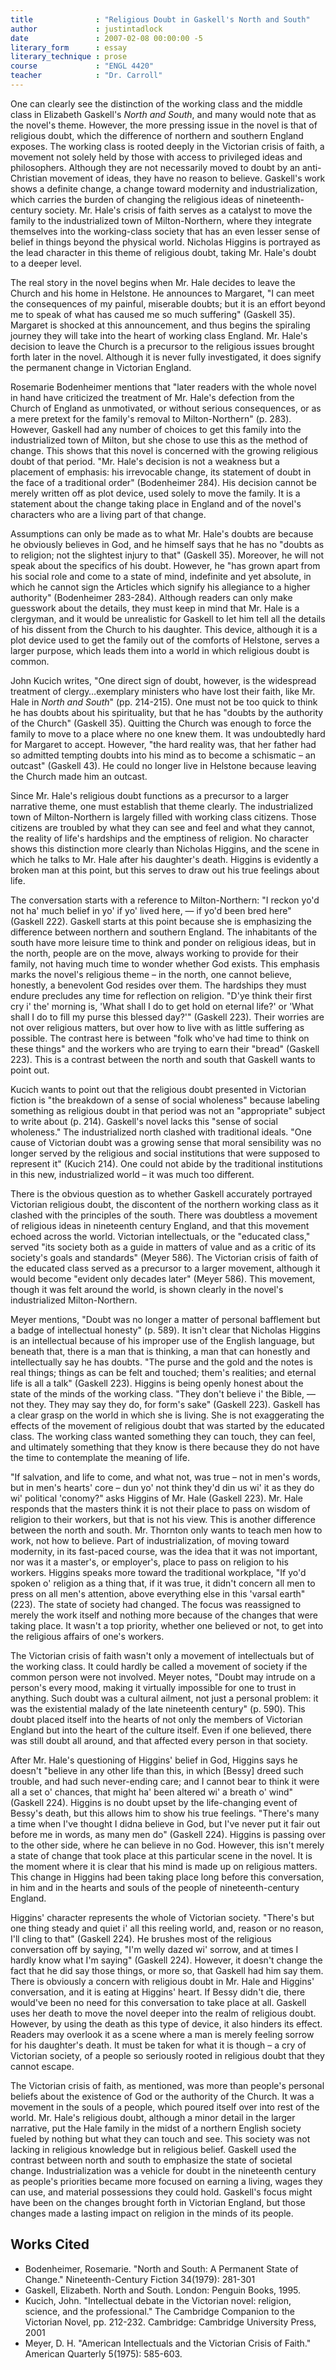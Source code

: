 ```yaml
---
title              : "Religious Doubt in Gaskell's North and South"
author             : justintadlock
date               : 2007-02-08 00:00:00 -5
literary_form      : essay
literary_technique : prose
course             : "ENGL 4420"
teacher            : "Dr. Carroll"
---
```


One can clearly see the distinction of the working class and the middle class in Elizabeth Gaskell's _North and South_, and many would note that as the novel's theme. However, the more pressing issue in the novel is that of religious doubt, which the difference of northern and southern England exposes. The working class is rooted deeply in the Victorian crisis of faith, a movement not solely held by those with access to privileged ideas and philosophers. Although they are not necessarily moved to doubt by an anti-Christian movement of ideas, they have no reason to believe. Gaskell's work shows a definite change, a change toward modernity and industrialization, which carries the burden of changing the religious ideas of nineteenth-century society. Mr. Hale's crisis of faith serves as a catalyst to move the family to the industrialized town of Milton-Northern, where they integrate themselves into the working-class society that has an even lesser sense of belief in things beyond the physical world. Nicholas Higgins is portrayed as the lead character in this theme of religious doubt, taking Mr. Hale's doubt to a deeper level.

The real story in the novel begins when Mr. Hale decides to leave the Church and his home in Helstone. He announces to Margaret, "I can meet the consequences of my painful, miserable doubts; but it is an effort beyond me to speak of what has caused me so much suffering" (Gaskell 35). Margaret is shocked at this announcement, and thus begins the spiraling journey they will take into the heart of working class England. Mr. Hale's decision to leave the Church is a precursor to the religious issues brought forth later in the novel. Although it is never fully investigated, it does signify the permanent change in Victorian England.

Rosemarie Bodenheimer mentions that "later readers with the whole novel in hand have criticized the treatment of Mr. Hale's defection from the Church of England as unmotivated, or without serious consequences, or as a mere pretext for the family's removal to Milton-Northern" (p. 283). However, Gaskell had any number of choices to get this family into the industrialized town of Milton, but she chose to use this as the method of change. This shows that this novel is concerned with the growing religious doubt of that period. "Mr. Hale's decision is not a weakness but a placement of emphasis: his irrevocable change, its statement of doubt in the face of a traditional order" (Bodenheimer 284). His decision cannot be merely written off as plot device, used solely to move the family. It is a statement about the change taking place in England and of the novel's characters who are a living part of that change.

Assumptions can only be made as to what Mr. Hale's doubts are because he obviously believes in God, and he himself says that he has no "doubts as to religion; not the slightest injury to that" (Gaskell 35). Moreover, he will not speak about the specifics of his doubt. However, he "has grown apart from his social role and come to a state of mind, indefinite and yet absolute, in which he cannot sign the Articles which signify his allegiance to a higher authority" (Bodenheimer 283-284). Although readers can only make guesswork about the details, they must keep in mind that Mr. Hale is a clergyman, and it would be unrealistic for Gaskell to let him tell all the details of his dissent from the Church to his daughter. This device, although it is a plot device used to get the family out of the comforts of Helstone, serves a larger purpose, which leads them into a world in which religious doubt is common.

John Kucich writes, "One direct sign of doubt, however, is the widespread treatment of clergy…exemplary ministers who have lost their faith, like Mr. Hale in _North and South_" (pp. 214-215). One must not be too quick to think he has doubts about his spirituality, but that he has "doubts by the authority of the Church" (Gaskell 35). Quitting the Church was enough to force the family to move to a place where no one knew them. It was undoubtedly hard for Margaret to accept. However, "the hard reality was, that her father had so admitted tempting doubts into his mind as to become a schismatic – an outcast" (Gaskell 43). He could no longer live in Helstone because leaving the Church made him an outcast.

Since Mr. Hale's religious doubt functions as a precursor to a larger narrative theme, one must establish that theme clearly. The industrialized town of Milton-Northern is largely filled with working class citizens. Those citizens are troubled by what they can see and feel and what they cannot, the reality of life's hardships and the emptiness of religion. No character shows this distinction more clearly than Nicholas Higgins, and the scene in which he talks to Mr. Hale after his daughter's death. Higgins is evidently a broken man at this point, but this serves to draw out his true feelings about life.

The conversation starts with a reference to Milton-Northern: "I reckon yo'd not ha' much belief in yo' if yo' lived here, — if yo'd been bred here" (Gaskell 222). Gaskell starts at this point because she is emphasizing the difference between northern and southern England. The inhabitants of the south have more leisure time to think and ponder on religious ideas, but in the north, people are on the move, always working to provide for their family, not having much time to wonder whether God exists. This emphasis marks the novel's religious theme – in the north, one cannot believe, honestly, a benevolent God resides over them. The hardships they must endure precludes any time for reflection on religion. "D'ye think their first cry i' the' morning is, 'What shall I do to get hold on eternal life?' or 'What shall I do to fill my purse this blessed day?'" (Gaskell 223). Their worries are not over religious matters, but over how to live with as little suffering as possible. The contrast here is between "folk who've had time to think on these things" and the workers who are trying to earn their "bread" (Gaskell 223). This is a contrast between the north and south that Gaskell wants to point out.

Kucich wants to point out that the religious doubt presented in Victorian fiction is "the breakdown of a sense of social wholeness" because labeling something as religious doubt in that period was not an "appropriate" subject to write about (p. 214). Gaskell's novel lacks this "sense of social wholeness." The industrialized north clashed with traditional ideals. "One cause of Victorian doubt was a growing sense that moral sensibility was no longer served by the religious and social institutions that were supposed to represent it" (Kucich 214). One could not abide by the traditional institutions in this new, industrialized world – it was much too different.

There is the obvious question as to whether Gaskell accurately portrayed Victorian religious doubt, the discontent of the northern working class as it clashed with the principles of the south. There was doubtless a movement of religious ideas in nineteenth century England, and that this movement echoed across the world. Victorian intellectuals, or the "educated class," served "its society both as a guide in matters of value and as a critic of its society's goals and standards" (Meyer 586). The Victorian crisis of faith of the educated class served as a precursor to a larger movement, although it would become "evident only decades later" (Meyer 586). This movement, though it was felt around the world, is shown clearly in the novel's industrialized Milton-Northern.

Meyer mentions, "Doubt was no longer a matter of personal bafflement but a badge of intellectual honesty" (p. 589). It isn't clear that Nicholas Higgins is an intellectual because of his improper use of the English language, but beneath that, there is a man that is thinking, a man that can honestly and intellectually say he has doubts. "The purse and the gold and the notes is real things; things as can be felt and touched; them's realities; and eternal life is all a talk" (Gaskell 223). Higgins is being openly honest about the state of the minds of the working class. "They don't believe i' the Bible, — not they. They may say they do, for form's sake" (Gaskell 223). Gaskell has a clear grasp on the world in which she is living. She is not exaggerating the effects of the movement of religious doubt that was started by the educated class. The working class wanted something they can touch, they can feel, and ultimately something that they know is there because they do not have the time to contemplate the meaning of life.

"If salvation, and life to come, and what not, was true – not in men's words, but in men's hearts' core – dun yo' not think they'd din us wi' it as they do wi' political 'conomy?" asks Higgins of Mr. Hale (Gaskell 223). Mr. Hale responds that the masters think it is not their place to pass on wisdom of religion to their workers, but that is not his view. This is another difference between the north and south. Mr. Thornton only wants to teach men how to work, not how to believe. Part of industrialization, of moving toward modernity, in its fast-paced course, was the idea that it was not important, nor was it a master's, or employer's, place to pass on religion to his workers. Higgins speaks more toward the traditional workplace, "If yo'd spoken o' religion as a thing that, if it was true, it didn't concern all men to press on all men's attention, above everything else in this 'varsal earth" (223). The state of society had changed. The focus was reassigned to merely the work itself and nothing more because of the changes that were taking place. It wasn't a top priority, whether one believed or not, to get into the religious affairs of one's workers.

The Victorian crisis of faith wasn't only a movement of intellectuals but of the working class. It could hardly be called a movement of society if the common person were not involved. Meyer notes, "Doubt may intrude on a person's every mood, making it virtually impossible for one to trust in anything. Such doubt was a cultural ailment, not just a personal problem: it was the existential malady of the late nineteenth century" (p. 590). This doubt placed itself into the hearts of not only the members of Victorian England but into the heart of the culture itself. Even if one believed, there was still doubt all around, and that affected every person in that society.

After Mr. Hale's questioning of Higgins' belief in God, Higgins says he doesn't "believe in any other life than this, in which [Bessy] dreed such trouble, and had such never-ending care; and I cannot bear to think it were all a set o' chances, that might ha' been altered wi' a breath o' wind" (Gaskell 224). Higgins is no doubt upset by the life-changing event of Bessy's death, but this allows him to show his true feelings. "There's many a time when I've thought I didna believe in God, but I've never put it fair out before me in words, as many men do" (Gaskell 224). Higgins is passing over to the other side, where he can believe in no God. However, this isn't merely a state of change that took place at this particular scene in the novel. It is the moment where it is clear that his mind is made up on religious matters. This change in Higgins had been taking place long before this conversation, in him and in the hearts and souls of the people of nineteenth-century England.

Higgins' character represents the whole of Victorian society. "There's but one thing steady and quiet i' all this reeling world, and, reason or no reason, I'll cling to that" (Gaskell 224). He brushes most of the religious conversation off by saying, "I'm welly dazed wi' sorrow, and at times I hardly know what I'm saying" (Gaskell 224). However, it doesn't change the fact that he did say those things, or more so, that Gaskell had him say them. There is obviously a concern with religious doubt in Mr. Hale and Higgins' conversation, and it is eating at Higgins' heart. If Bessy didn't die, there would've been no need for this conversation to take place at all. Gaskell uses her death to move the novel deeper into the realm of religious doubt. However, by using the death as this type of device, it also hinders its effect. Readers may overlook it as a scene where a man is merely feeling sorrow for his daughter's death. It must be taken for what it is though – a cry of Victorian society, of a people so seriously rooted in religious doubt that they cannot escape.

The Victorian crisis of faith, as mentioned, was more than people's personal beliefs about the existence of God or the authority of the Church. It was a movement in the souls of a people, which poured itself over into rest of the world. Mr. Hale's religious doubt, although a minor detail in the larger narrative, put the Hale family in the midst of a northern English society fueled by nothing but what they can touch and see. This society was not lacking in religious knowledge but in religious belief. Gaskell used the contrast between north and south to emphasize the state of societal change. Industrialization was a vehicle for doubt in the nineteenth century as people's priorities became more focused on earning a living, wages they can use, and material possessions they could hold. Gaskell's focus might have been on the changes brought forth in Victorian England, but those changes made a lasting impact on religion in the minds of its people.

## Works Cited

- Bodenheimer, Rosemarie. "North and South: A Permanent State of Change." Nineteenth-Century Fiction 34(1979): 281-301
- Gaskell, Elizabeth. North and South. London: Penguin Books, 1995.
- Kucich, John. "Intellectual debate in the Victorian novel: religion, science, and the professional." The Cambridge Companion to the Victorian Novel, pp. 212-232. Cambridge: Cambridge University Press, 2001
- Meyer, D. H. "American Intellectuals and the Victorian Crisis of Faith." American Quarterly 5(1975): 585-603.
